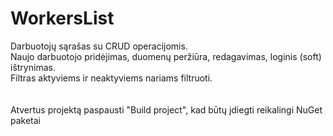 # WorkersList

Darbuotojų sąrašas su CRUD operacijomis.<br>
Naujo darbuotojo pridėjimas, duomenų peržiūra, redagavimas, loginis (soft) ištrynimas. <br>
Filtras aktyviems ir neaktyviems nariams filtruoti.
<br><br><br>
Atvertus projektą paspausti "Build project", kad būtų įdiegti reikalingi NuGet paketai

